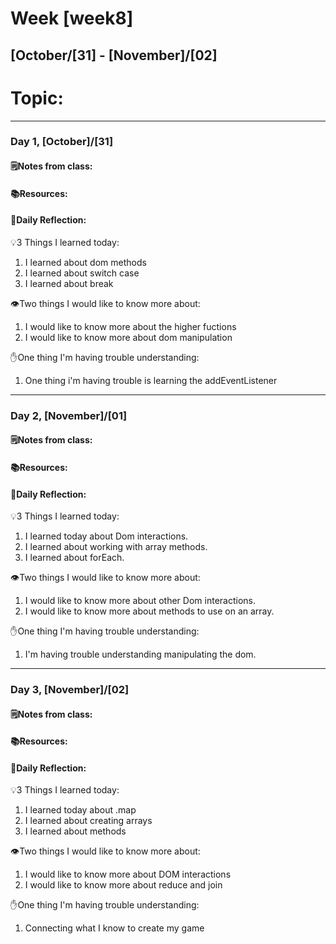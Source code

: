 # Week [week8]
## [October/[31] - [November]/[02]

# Topic:

___

### Day 1, [October]/[31]

#### 🗒️Notes from class:

#### 📚Resources:


#### 💭Daily Reflection:

💡3 Things I learned today:
1. I learned about dom methods 
2. I learned about switch case
3. I learned about break

👁️Two things I would like to know more about:
1. I would like to know more about the higher fuctions
2. I would like to know more about dom manipulation

✋One thing I'm having trouble understanding:
1. One thing i'm having trouble is learning the addEventListener


___

### Day 2, [November]/[01] 

#### 🗒️Notes from class:

#### 📚Resources:


#### 💭Daily Reflection:

💡3 Things I learned today:
1. I learned today about Dom interactions.
2. I learned about working with array methods.
3. I learned about forEach.

👁️Two things I would like to know more about:
1. I would like to know more about other Dom interactions.
2. I would like to know more about methods to use on an array.

✋One thing I'm having trouble understanding:
1. I'm having trouble understanding manipulating the dom.

___

### Day 3, [November]/[02]
#### 🗒️Notes from class:

#### 📚Resources:


#### 💭Daily Reflection:

💡3 Things I learned today:
1. I learned today about .map
2. I learned about creating arrays
3. I learned about methods

👁️Two things I would like to know more about:
1. I would like to know more about DOM interactions
2. I would like to know more about reduce and join

✋One thing I'm having trouble understanding:
1. Connecting what I know to create my game
 


